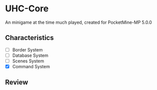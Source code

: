 # UHC-Core
An minigame at the time much played, created for PocketMine-MP 5.0.0

## Characteristics
 - [ ] Border System
 - [ ] Database System
 - [ ] Scenes System
 - [x] Command System
## Review